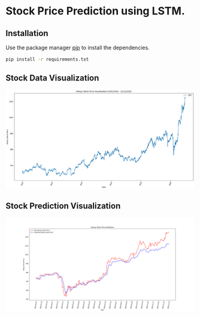 # Stock Price Prediction using LSTM.

## Installation

Use the package manager [pip](https://pip.pypa.io/en/stable/) to install the dependencies.

```bash
pip install -r requirements.txt
```

## Stock Data Visualization

![Stock Data Visualization](https://github.com/raghavddps2/Assignment-Finacular/blob/master/Infosys_data_visualisation-1.png)

## Stock Prediction Visualization

![Stock Prediction Visualization](https://github.com/raghavddps2/Assignment-Finacular/blob/master/Infosys_data_visualisation-2.png)

